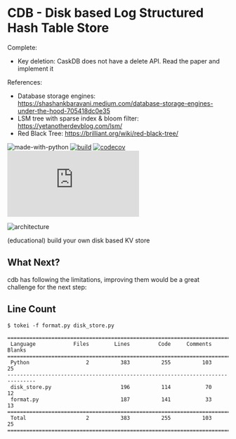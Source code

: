 # CDB - Disk based Log Structured Hash Table Store

Complete:
- Key deletion: CaskDB does not have a delete API. Read the paper and implement it


References:
- Database storage engines: https://shashankbaravani.medium.com/database-storage-engines-under-the-hood-705418dc0e35
- LSM tree with sparse index & bloom filter: https://yetanotherdevblog.com/lsm/
- Red Black Tree: https://brilliant.org/wiki/red-black-tree/


![made-with-python](https://img.shields.io/badge/Made%20with-Python-1f425f.svg)
[![build](https://github.com/avinassh/cdb/actions/workflows/build.yml/badge.svg)](https://github.com/avinassh/cdb/actions/workflows/build.yml)
[![codecov](https://codecov.io/gh/avinassh/cdb/branch/master/graph/badge.svg?token=9SA8Q4L7AZ)](https://codecov.io/gh/avinassh/cdb)
[![GitHub license](https://badgen.net/github/license/Naereen/Strapdown.js)](https://github.com/avinassh/cdb/blob/master/LICENSE)

![architecture](https://user-images.githubusercontent.com/640792/166490746-fb41709e-cdb5-4c9a-a58b-f4e6d530b5c7.png)

(educational) build your own disk based KV store

## What Next?

cdb has following the limitations, improving them would be a great challenge for the next step:


## Line Count

```shell
$ tokei -f format.py disk_store.py

===============================================================================
 Language            Files        Lines         Code     Comments       Blanks
===============================================================================
 Python                  2          383          255          103           25
-------------------------------------------------------------------------------
 disk_store.py                      196          114           70           12
 format.py                          187          141           33           13
===============================================================================
 Total                   2          383          255          103           25
===============================================================================
```
